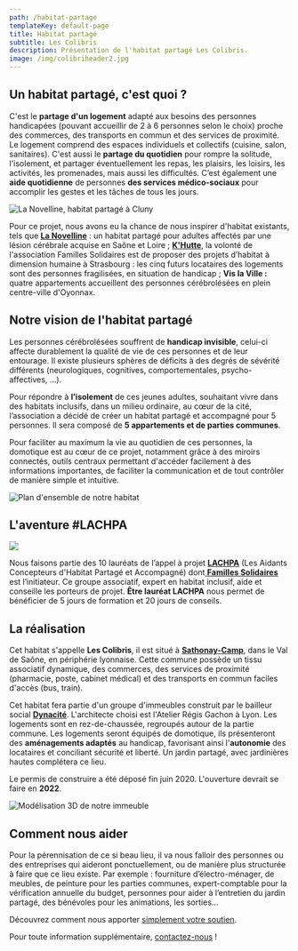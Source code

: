 ```yaml
---
path: /habitat-partage
templateKey: default-page
title: Habitat partagé
subtitle: Les Colibris
description: Présentation de l'habitat partagé Les Colibris.
image: /img/colibriheader2.jpg
---
```

## Un habitat partagé, c'est quoi ?

C'est le **partage d'un logement** adapté aux besoins des personnes handicapées (pouvant accueillir de 2 à 6 personnes selon le choix) proche des commerces, des transports en commun et des services de proximité. Le logement comprend des espaces individuels et collectifs (cuisine, salon, sanitaires). C'est aussi le **partage du quotidien** pour rompre la solitude, l'isolement, et partager éventuellement les repas, les plaisirs, les loisirs, les activités, les promenades, mais aussi les difficultés. C’est également une **aide quotidienne** de personnes **des services médico-sociaux** pour accomplir les gestes et les tâches de tous les jours.

![La Novelline, habitat partagé à Cluny](/img/novelline.jpg)

Pour ce projet, nous avons eu la chance de nous inspirer d'habitat existants, tels que **[La Novelline](https://la-novelline.fr/)** : un habitat partagé pour adultes affectés par une lésion cérébrale acquise en Saône et Loire ; **[K'Hutte](http://www.familles-solidaires.com/strasbourg/)**, la volonté de l'association Familles Solidaires est de proposer des projets d’habitat à dimension humaine à Strasbourg : les cinq futurs locataires des logements sont des personnes fragilisées, en situation de handicap ; **Vis la Ville :** quatre appartements accueillent des personnes cérébrolésées en plein centre-ville d'Oyonnax.

## Notre vision de l'habitat partagé

Les personnes cérébrolésées souffrent de **handicap invisible**, celui-ci affecte durablement la qualité de vie de ces personnes et de leur entourage. Il existe plusieurs sphères de déficits à des degrés de sévérité différents (neurologiques, cognitives, comportementales, psycho-affectives, ...).

Pour répondre à **l’isolement** de ces jeunes adultes, souhaitant vivre dans des habitats inclusifs, dans un milieu ordinaire, au cœur de la cité, l’association a décidé de créer un habitat partagé et accompagné pour 5 personnes. Il sera composé de **5 appartements et de parties communes**. 

Pour faciliter au maximum la vie au quotidien de ces personnes, la domotique est au cœur de ce projet, notamment grâce à des miroirs connectés, outils centraux permettant d'accéder facilement à des informations importantes, de faciliter la communication et de tout contrôler de manière simple et intuitive.

![Plan d'ensemble de notre habitat](/img/plan.jpg)

## L'aventure #LACHPA

![](/img/logo-familles-solidaires.jpg)

Nous faisons partie des 10 lauréats de l’appel à projet **[LACHPA](https://www.lachpa.fr/)** (Les Aidants Concepteurs d'Habitat Partagé et Accompagné) dont[ **Familles Solidaires**](https://www.familles-solidaires.com/) est l’initiateur. Ce groupe associatif, expert en habitat inclusif, aide et conseille les porteurs de projet. **Être lauréat LACHPA** nous permet de bénéficier de 5 jours de formation et 20 jours de conseils.

## La réalisation

Cet habitat s'appelle **Les Colibris**, il est situé à **[Sathonay-Camp](https://www.ville-sathonaycamp.fr/)**, dans le Val de Saône, en périphérie lyonnaise. Cette commune possède un tissu associatif dynamique, des commerces, des services de proximité (pharmacie, poste, cabinet médical) et des transports en commun faciles d'accès (bus, train).

Cet habitat fera partie d'un groupe d'immeubles construit par le bailleur social **[Dynacité](https://www.dynacite.fr/)**. L'architecte choisi est l'Atelier Régis Gachon à Lyon. Les logements sont en rez-de-chaussée, regroupés autour de la partie commune. Les logements seront équipés de domotique, ils présenteront des **aménagements adaptés** au handicap, favorisant ainsi l'**autonomie** des locataires et conciliant sécurité et liberté. Un jardin partagé, avec jardinières hautes complétera ce lieu.

Le permis de construire a été déposé fin juin 2020. L'ouverture devrait se faire en **2022**. 

![Modélisation 3D de notre immeuble](/img/perspective.jpg)

## Comment nous aider

Pour la pérennisation de ce si beau lieu, il va nous falloir des personnes ou des entreprises qui aideront ponctuellement, ou de manière plus structurée à faire que ce lieu existe. Par exemple : fourniture d’électro-ménager, de meubles, de peinture pour les parties communes, expert-comptable pour la vérification annuelle du budget, personnes pour aider à l’entretien du jardin partagé, des bénévoles pour les animations, les sorties...

Découvrez comment nous apporter [simplement votre soutien](/nous-soutenir).

Pour toute information supplémentaire, [contactez-nous](/contact) !